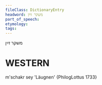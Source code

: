 ```yaml
---
fileClass: DictionaryEntry
headword: משקר זײַן
part_of_speech: 
etymology: 
tags: 
---
```

משקר זײַן

WESTERN
========

m'schakr sey 'Läugnen' {PhilogLottus 1733}